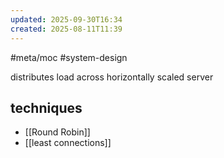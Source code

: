 ```yaml
---
updated: 2025-09-30T16:34
created: 2025-08-11T11:39
---
```

#meta/moc #system-design 

distributes load across horizontally scaled server
## techniques
- [[Round Robin]]
- [[least connections]]
